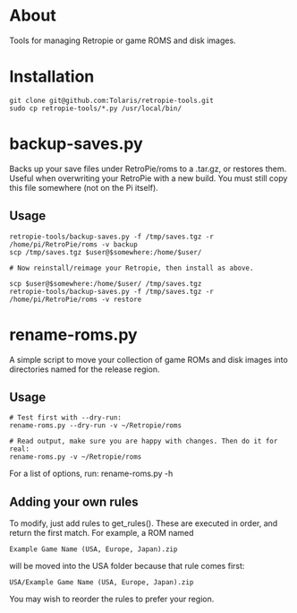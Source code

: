 # About

Tools for managing Retropie or game ROMS and disk images.

# Installation

```
git clone git@github.com:Tolaris/retropie-tools.git
sudo cp retropie-tools/*.py /usr/local/bin/
```

# backup-saves.py

Backs up your save files under RetroPie/roms to a .tar.gz, or restores
them. Useful when overwriting your RetroPie with a new build. You must
still copy this file somewhere (not on the Pi itself).

## Usage

```
retropie-tools/backup-saves.py -f /tmp/saves.tgz -r /home/pi/RetroPie/roms -v backup
scp /tmp/saves.tgz $user@$somewhere:/home/$user/

# Now reinstall/reimage your Retropie, then install as above.

scp $user@$somewhere:/home/$user/ /tmp/saves.tgz
retropie-tools/backup-saves.py -f /tmp/saves.tgz -r /home/pi/RetroPie/roms -v restore
```

# rename-roms.py

A simple script to move your collection of game ROMs and disk images
into directories named for the release region.

## Usage

```
# Test first with --dry-run:
rename-roms.py --dry-run -v ~/Retropie/roms

# Read output, make sure you are happy with changes. Then do it for real:
rename-roms.py -v ~/Retropie/roms
```

For a list of options, run: rename-roms.py -h

## Adding your own rules

To modify, just add rules to get_rules(). These are executed in order,
and return the first match. For example, a ROM named

```
Example Game Name (USA, Europe, Japan).zip
```

will be moved into the USA folder because that rule comes first:

```
USA/Example Game Name (USA, Europe, Japan).zip
```

You may wish to reorder the rules to prefer your region.
